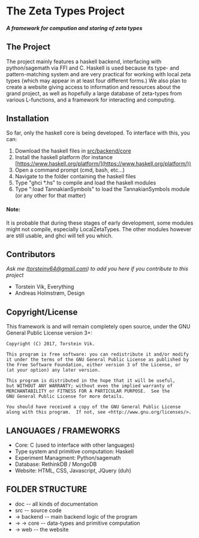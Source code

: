 # The Zeta Types Project
#### _A framework for compution and storing of zeta types_

## The Project

The project mainly features a haskell backend, interfacing with python/sagemath via FFI and C. Haskell is used because its type- and pattern-matching system and are very practical for working with local zeta types (which may appear in at least four different forms.) We also plan to create a website giving access to information and resources about the grand project, as well as hopefully a large database of zeta-types from various L-functions, and a framework for interacting and computing.

## Installation

So far, only the haskell core is being developed. To interface with this, you can:
 1. Download the haskell files in [src/backend/core](https://github.com/torstein-vik/zeta-types/tree/master/src/backend/core)
 2. Install the haskell platform (for instance [https://www.haskell.org/platform/](https://www.haskell.org/platform/))
 3. Open a command prompt (cmd, bash, etc...)
 4. Navigate to the folder containing the haskell files
 5. Type "ghci *.hs" to compile and load the haskell modules
 6. Type ":load TannakianSymbols" to load the TannakianSymbols module (or any other for that matter) 

#### Note:

It is probable that during these stages of early development, some modules might not compile, especially LocalZetaTypes. The other modules however are still usable, and ghci will tell you which.

## Contributors
_Ask me ([torsteinv64@gmail.com](torsteinv64@gmail.com)) to add you here if you contribute to this project_
* Torstein Vik, Everything
* Andreas Holmstrøm, Design

## Copyright/License

This framework is and will remain completely open source, under the GNU General Public License version 3+:

    Copyright (C) 2017, Torstein Vik.

    This program is free software: you can redistribute it and/or modify
    it under the terms of the GNU General Public License as published by
    the Free Software Foundation, either version 3 of the License, or
    (at your option) any later version.

    This program is distributed in the hope that it will be useful,
    but WITHOUT ANY WARRANTY; without even the implied warranty of
    MERCHANTABILITY or FITNESS FOR A PARTICULAR PURPOSE.  See the
    GNU General Public License for more details.

    You should have received a copy of the GNU General Public License
    along with this program.  If not, see <http://www.gnu.org/licenses/>.
    
## LANGUAGES / FRAMEWORKS

* Core: C (used to interface with other languages)
* Type system and primitive computation: Haskell
* Experiment Managment: Python/sagemath
* Database: RethinkDB / MongoDB
* Website: HTML, CSS, Javascript, JQuery (duh)

## FOLDER STRUCTURE

* doc -- all kinds of documentation
* src -- source code
* -> backend -- main backend logic of the program
* -> -> core -- data-types and primitive computation
* -> web -- the website
